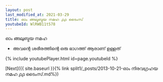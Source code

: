 ```yaml
---
layout: post
last_modified_at: 2021-03-29
title: ഓം ങ്ങലുബ്ദയ നമഹ ൧൧ ടൈംസ്
youtubeId: WlRWB11t578
---
```

 
 
 ഓം ങ്ങലുബ്ദയ നമഹ 
 
 -  അവന്റെ ശരീരത്തിന്റെ ഒരു ഭാഗത്ത് ആരാണ് ഉള്ളത് 
 
  
 
  
 
 
 
 
 
 


{% include youtubePlayer.html id=page.youtubeId %}
 
[Next]({{ site.baseurl }}{% link  split1/_posts/2013-10-21-ഓം നിരവഗ്രഹയ നമഹ ൧൧ ടൈംസ്.md%})
 
